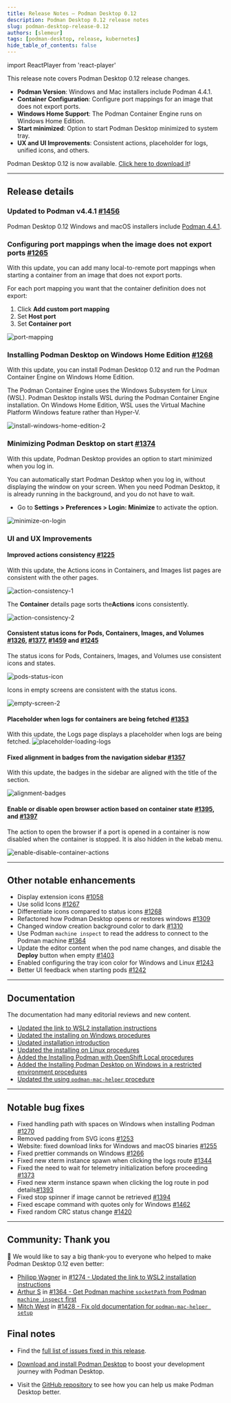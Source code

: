 ```yaml
---
title: Release Notes — Podman Desktop 0.12
description: Podman Desktop 0.12 release notes
slug: podman-desktop-release-0.12
authors: [slemeur]
tags: [podman-desktop, release, kubernetes]
hide_table_of_contents: false
---
```


import ReactPlayer from 'react-player'

This release note covers Podman Desktop 0.12 release changes.

<!--Main Features-->

- **Podman Version**: Windows and Mac installers include Podman 4.4.1.
- **Container Configuration**: Configure port mappings for an image that does not export ports.
- **Windows Home Support**: The Podman Container Engine runs on Windows Home Edition.
- **Start minimized**: Option to start Podman Desktop minimized to system tray.
- **UX and UI Improvements**: Consistent actions, placeholder for logs, unified icons, and others.

Podman Desktop 0.12 is now available. [Click here to download it](/downloads)!

<!--truncate-->
_________________

## Release details

### Updated to Podman v4.4.1 [#1456](https://github.com/containers/podman-desktop/pull/1456)

Podman Desktop 0.12 Windows and macOS installers include [Podman 4.4.1](https://github.com/containers/podman/releases/tag/v4.4.1).

### Configuring port mappings when the image does not export ports [#1265](https://github.com/containers/podman-desktop/pull/1265)

With this update, you can add many local-to-remote port mappings when starting a container from an image that does not export ports.

For each port mapping you want that the container definition does not export:

1. Click **Add custom port mapping**
2. Set **Host port**
3. Set **Container port**

![port-mapping](https://user-images.githubusercontent.com/49404737/215112797-86dcf3f0-121a-487e-a71f-ad41e91f93da.gif)

### Installing Podman Desktop on Windows Home Edition [#1268](https://github.com/containers/podman-desktop/pull/1268)

With this update, you can install Podman Desktop 0.12 and run the Podman Container Engine on Windows Home Edition.

The Podman Container Engine uses the Windows Subsystem for Linux (WSL).
Podman Desktop installs WSL during the Podman Container Engine installation.
On Windows Home Edition, WSL uses the Virtual Machine Platform Windows feature rather than Hyper-V.

![install-windows-home-edition-2](https://user-images.githubusercontent.com/436777/215121429-7c757aaa-a838-43db-98a2-78ad368f407e.png)

### Minimizing Podman Desktop on start [#1374](https://github.com/containers/podman-desktop/pull/1374)

With this update, Podman Desktop provides an option to start minimized when you log in.

You can automatically start Podman Desktop when you log in, without displaying the window on your screen.
When you need Podman Desktop, it is already running in the background, and you do not have to wait.

* Go to **Settings > Preferences > Login: Minimize** to activate the option.

![minimize-on-login](https://user-images.githubusercontent.com/6422176/216651424-bcf756fd-7554-4b24-a838-e3e2f798fe6e.png)

### UI and UX Improvements

#### Improved actions consistency [#1225](https://github.com/containers/podman-desktop/pull/1225)

With this update, the Actions icons in Containers, and Images list pages are consistent with the other pages.

![action-consistency-1](https://user-images.githubusercontent.com/19958075/214104678-2d4148d7-484e-41f9-9da9-aecee328ae2b.png)

The **Container** details page sorts the**Actions** icons consistently.

![action-consistency-2](https://user-images.githubusercontent.com/19958075/214104663-64fa0601-bb79-49bf-8226-6a78a88d3622.png)

#### Consistent status icons for Pods, Containers, Images, and Volumes [#1326](https://github.com/containers/podman-desktop/pull/1326), [#1377](https://github.com/containers/podman-desktop/pull/1377), [#1459](https://github.com/containers/podman-desktop/pull/1459) and [#1245](https://github.com/containers/podman-desktop/pull/1245)

The status icons for Pods, Containers, Images, and Volumes use consistent icons and states.

![pods-status-icon](https://user-images.githubusercontent.com/19958075/216671859-bdd8dca4-56b7-40a8-961a-dcb6e01be61e.png)

Icons in empty screens are consistent with the status icons.

![empty-screen-2](https://user-images.githubusercontent.com/436777/214577726-f4cfde7b-017a-499d-a2a9-e50d455ffaf0.png)

#### Placeholder when logs for containers are being fetched [#1353](https://github.com/containers/podman-desktop/pull/1353)

With this update, the Logs page displays a placeholder when logs are being fetched.
![placeholder-loading-logs](https://user-images.githubusercontent.com/49404737/216952505-899308ae-183e-487a-b6e5-28832a0b6452.gif)

#### Fixed alignment in badges from the navigation sidebar [#1357](https://github.com/containers/podman-desktop/pull/1357)

With this update, the badges in the sidebar are aligned with the title of the section.

![alignment-badges](https://user-images.githubusercontent.com/49404737/216336502-2a34dea3-fd41-4184-8cfe-9226d70da070.png)

#### Enable or disable open browser action based on container state [#1395](https://github.com/containers/podman-desktop/pull/1395), and [#1397](https://github.com/containers/podman-desktop/pull/1397)

The action to open the browser if a port is opened in a container is now disabled when the container is stopped.
It is also hidden in the kebab menu.

![enable-disable-container-actions](https://user-images.githubusercontent.com/49404737/217284414-1bdc820b-30a8-485e-b0f9-485229026696.gif)

_________________

## Other notable enhancements

- Display extension icons [#1058](https://github.com/containers/podman-desktop/pull/1058)
- Use solid Icons [#1267](https://github.com/containers/podman-desktop/pull/1276)
- Differentiate icons compared to status icons [#1268](https://github.com/containers/podman-desktop/pull/1298)
- Refactored how Podman Desktop opens or restores windows [#1309](https://github.com/containers/podman-desktop/pull/1309)
- Changed window creation background color to dark [#1310](https://github.com/containers/podman-desktop/pull/1310)
- Use Podman `machine inspect` to read the address to connect to the Podman machine [#1364](https://github.com/containers/podman-desktop/pull/1364)
- Update the editor content when the pod name changes, and disable the **Deploy** button when empty [#1403](https://github.com/containers/podman-desktop/pull/1403)
- Enabled configuring the tray icon color for Windows and Linux [#1243](https://github.com/containers/podman-desktop/pull/1243)
- Better UI feedback when starting pods [#1242](https://github.com/containers/podman-desktop/pull/1242)

_________________

## Documentation

The documentation had many editorial reviews and new content.

- [Updated the link to WSL2 installation instructions](https://podman-desktop.io/docs/Installation/windows-install)
- [Updated the installing on Windows procedures](https://podman-desktop.io/docs/Installation/windows-install)
- [Updated installation introduction](https://podman-desktop.io/docs/Installation)
- [Updated the installing on Linux procedures](https://podman-desktop.io/docs/Installation/linux-install)
- [Added the Installing Podman with OpenShift Local procedures](https://podman-desktop.io/docs/Installation/windows-install/installing-podman-with-openshift-local)
- [Added the Installing Podman Desktop on Windows in a restricted environment procedures](https://podman-desktop.io/docs/Installation/windows-install/installing-podman-desktop-and-podman-in-a-restricted-environment)
- [Updated the using `podman-mac-helper` procedure](https://podman-desktop.io/docs/migrating-from-docker/using-podman-mac-helper)

_________________

## Notable bug fixes

- Fixed handling path with spaces on Windows when installing Podman [#1270](https://github.com/containers/podman-desktop/pull/1270)
- Removed padding from SVG icons [#1253](https://github.com/containers/podman-desktop/pull/1253)
- Website: fixed download links for Windows and macOS binaries [#1255](https://github.com/containers/podman-desktop/pull/1255)
- Fixed prettier commands on Windows [#1266](https://github.com/containers/podman-desktop/pull/1267)
- Fixed new xterm instance spawn when clicking the logs route [#1344](https://github.com/containers/podman-desktop/pull/1344)
- Fixed the need to wait for telemetry initialization before proceeding [#1373](https://github.com/containers/podman-desktop/pull/1373)
- Fixed new xterm instance spawn when clicking the log route in pod details[#1393](https://github.com/containers/podman-desktop/pull/1393)
- Fixed stop spinner if image cannot be retrieved [#1394](https://github.com/containers/podman-desktop/pull/1394)
- Fixed escape command with quotes only for Windows [#1462](https://github.com/containers/podman-desktop/pull/1462)
- Fixed random CRC status change [#1420](https://github.com/containers/podman-desktop/pull/1420)

_________________

## Community: Thank you

🎉 We would like to say a big thank-you to everyone who helped to make Podman Desktop 0.12 even better:

- [Philipp Wagner](https://github.com/imphil) in [#1274 - Updated the link to WSL2 installation instructions](https://github.com/containers/podman-desktop/pull/1274)
- [Arthur S](https://github.com/arixmkii) in [#1364 - Get Podman machine `socketPath` from Podman `machine inspect` first](https://github.com/containers/podman-desktop/pull/1364)
- [Mitch West](https://github.com/Mitch9378) in [#1428 - Fix old documentation for `podman-mac-helper setup`](https://github.com/containers/podman-desktop/pull/1428)

## Final notes

* Find the [full list of issues fixed in this release](https://github.com/containers/podman-desktop/issues?q=is%3Aclosed+milestone%3A0.12.0).

* [Download and install Podman Desktop](/downloads) to boost your development journey with Podman Desktop.

* Visit the [GitHub repository](https://github.com/containers/podman-desktop) to see how you can help us make Podman Desktop better. 
